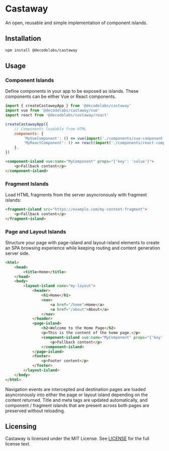 # Castaway

An open, reusable and simple implementation of component islands.

## Installation

```bash
npm install @decodelabs/castaway
```

## Usage

### Component Islands

Define components in your app to be exposed as islands. These components can be either Vue or React components.

```javascript
import { createCastawayApp } from '@decodelabs/castaway'
import vue from '@decodelabs/castaway/vue'
import react from '@decodelabs/castaway/react'

createCastawayApp({
    // Components loadable from HTML
    components: {
        'MyVueComponent': () => vue(import('./components/vue-component.vue')),
        'MyReactComponent': () => react(import('./components/react-component.jsx')),
    },
})
```

```html
<component-island vue:name="MyComponent" props="{'key': 'value'}">
    <p>Fallback content</p>
</component-island>
```

### Fragment Islands

Load HTML fragments from the server asyncronously with fragment islands:

```html
<fragment-island src="https://example.com/my-content-fragment">
    <p>Fallback content</p>
</fragment-island>
```

### Page and Layout Islands

Structure your page with page-island and layout-island elements to create an SPA browsing experience while keeping routing and content generation server side.

```html
<html>
    <head>
        <title>Home</title>
    </head>
    <body>
        <layout-island name="my-layout">
            <header>
                <h1>Home</h1>
                <nav>
                    <a href="/home">Home</a>
                    <a href="/about">About</a>
                </nav>
            </header>
            <page-island>
                <h2>Welcome to the Home Page</h2>
                <p>This is the content of the home page.</p>
                <component-island vue:name="MyComponent" props="{'key': 'value'}">
                    <p>Fallback content</p>
                </component-island>
            </page-island>
            <footer>
                <p>Footer content</p>
            </footer>
        </layout-island>
    </body>
</html>
```

Navigation events are intercepted and destination pages are loaded asyncronously into either the page or layout island depending on the content returned. Title and meta tags are updated automatically, and component / fragment islands that are present across both pages are preserved without reloading.

## Licensing

Castaway is licensed under the MIT License. See [LICENSE](./LICENSE) for the full license text.

